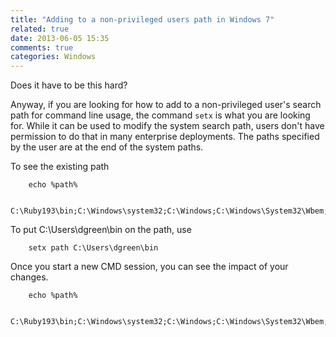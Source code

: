```yaml
---
title: "Adding to a non-privileged users path in Windows 7"
related: true
date: 2013-06-05 15:35
comments: true
categories: Windows
---
```

Does it have to be this hard?

Anyway, if you are looking for how to add to a non-privileged user's
search path for command line usage, the command `setx` is what you are 
looking for.  While it can be used to modify the system search path, users
don't have permission to do that in many enterprise deployments.
The paths specified by the user are at the end of the system paths.

To see the existing path

        echo %path%

        C:\Ruby193\bin;C:\Windows\system32;C:\Windows;C:\Windows\System32\Wbem;C:\Windows\System32\WindowsPowerShell\v1.0\

To put C:\Users\dgreen\bin on the path, use

        setx path C:\Users\dgreen\bin

Once you start a new CMD session, you can see the impact of your changes.

        echo %path%

        C:\Ruby193\bin;C:\Windows\system32;C:\Windows;C:\Windows\System32\Wbem;C:\Windows\System32\WindowsPowerShell\v1.0\;c:\Users\dgreen\bin
